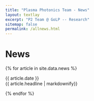 ```yaml
---
title: "Plasma Photonics Team - News"
layout: textlay
excerpt: "P2 Team @ GoLP -- Research"
sitemap: false
permalink: /allnews.html
---
```


# News

{% for article in site.data.news %}
<p>{{ article.date }} <br> {{ article.headline | markdownify}}</p>
{% endfor %}
